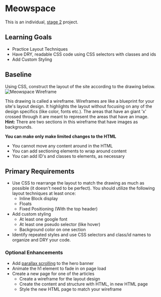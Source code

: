 # Meowspace

This is an individual, [stage 2](https://github.com/Ada-Developers-Academy/pedagogy/blob/master/rule-of-three.md) project.

## Learning Goals
- Practice Layout Techniques
- Have DRY, readable CSS code using CSS selectors with classes and ids
- Add Custom Styling

## Baseline
Using CSS, construct the layout of the site according to the drawing below.
![Meowspace Wireframe](./assets/meowspace.png)


This drawing is called a wireframe. Wireframes are like a blueprint for your site's layout design. It highlights the layout without focusing on any of the design specifics (like color, fonts etc.). The areas that have an giant 'x' crossed through it are meant to represent the areas that have an image. **Hint:** There are two sections in this wireframe that have images as backgrounds.


**You can make only make limited changes to the HTML**
  - You cannot move any content around in the HTML
  - You can add sectioning elements to wrap around content
  - You can add ID's and classes to elements, as necessary

## Primary Requirements

<!-- - Add normalize.css
  - Normalize is a popular collection of CSS rulesets used to render elements more consistently across browsers.
  - Go to [https://necolas.github.io/normalize.css/](https://necolas.github.io/normalize.css/), click the red download button, copy and paste the code into a new file called 'normalize.css' and link to it as you would with main.css. The link to normalize.css should come before your main.css. -->
- Use CSS to rearrange the layout to match the drawing as much as possible (it doesn't need to be perfect). You should utilize the following layout techniques at least once:
  - Inline Block display
  - Floats
  - Fixed Positioning (With the top header)
- Add custom styling
  - At least one google font
  - At least one pseudo selector (like hover)
  - Background color on one section
-  Identify repeated styles and use CSS selectors and class/id names to organize and DRY your code.



### Optional Enhancements

- Add [parallax scrolling](https://www.w3schools.com/howto/howto_css_parallax.asp) to the hero banner
- Animate the h1 element to fade in on page load
- Create a new page for one of the articles
  - Create a wireframe for the layout design
  - Create the content and structure with HTML, in new HTML page
  - Style the new HTML page to match your wireframe
